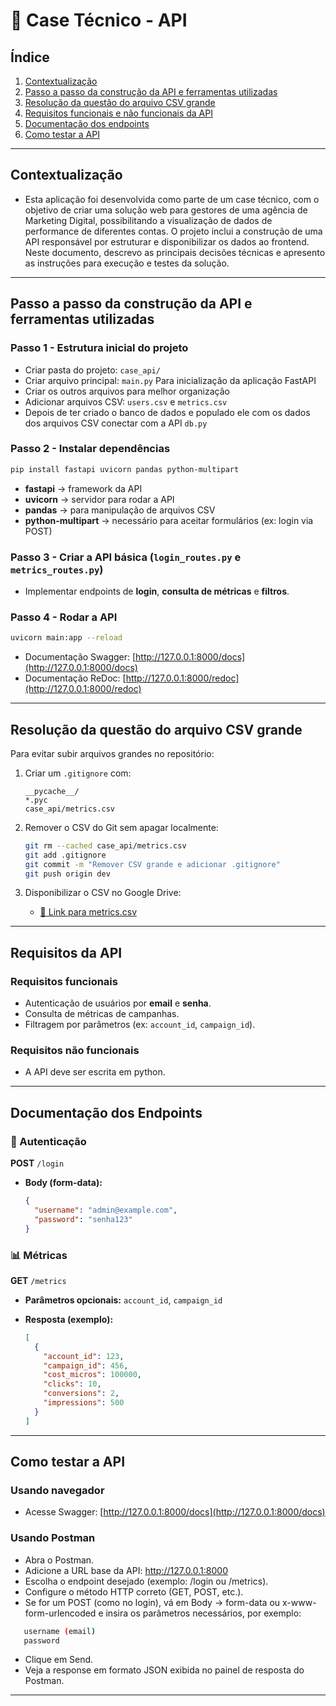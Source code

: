 # 📌 Case Técnico - API 

## Índice
1. [Contextualização](#contextualização)  
2. [Passo a passo da construção da API e ferramentas utilizadas](#passo-a-passo-da-construção-da-api-e-ferramentas-utilizadas)  
3. [Resolução da questão do arquivo CSV grande](#resolução-da-questão-do-arquivo-csv-grande)  
4. [Requisitos funcionais e não funcionais da API](#requisitos-funcionais-e-não-funcionais-da-api)  
5. [Documentação dos endpoints](#documentação-dos-endpoints)   
6. [Como testar a API](#como-testar-a-api)   
---

## Contextualização
- Esta aplicação foi desenvolvida como parte de um case técnico, com o objetivo de criar uma solução web para gestores de uma agência de Marketing Digital, possibilitando a visualização de dados de performance de diferentes contas.
O projeto inclui a construção de uma API responsável por estruturar e disponibilizar os dados ao frontend. Neste documento, descrevo as principais decisões técnicas e apresento as instruções para execução e testes da solução.
---

## Passo a passo da construção da API e ferramentas utilizadas

### Passo 1 - Estrutura inicial do projeto
* Criar pasta do projeto: `case_api/`
* Criar arquivo principal: `main.py`  Para inicialização da aplicação FastAPI
* Criar os outros arquivos para melhor organização
* Adicionar arquivos CSV: `users.csv` e `metrics.csv`
* Depois de ter criado o banco de dados e populado ele com os dados dos arquivos CSV conectar com a API `db.py`

### Passo 2 - Instalar dependências
```bash
pip install fastapi uvicorn pandas python-multipart
```
* **fastapi** → framework da API
* **uvicorn** → servidor para rodar a API
* **pandas** → para manipulação de arquivos CSV
* **python-multipart** → necessário para aceitar formulários (ex: login via POST)

### Passo 3 - Criar a API básica (`login_routes.py` e `metrics_routes.py`)
* Implementar endpoints de **login**, **consulta de métricas** e **filtros**.

### Passo 4 - Rodar a API
```bash
uvicorn main:app --reload
```
* Documentação Swagger: [http://127.0.0.1:8000/docs](http://127.0.0.1:8000/docs)
* Documentação ReDoc: [http://127.0.0.1:8000/redoc](http://127.0.0.1:8000/redoc)
---

## Resolução da questão do arquivo CSV grande
Para evitar subir arquivos grandes no repositório:

1. Criar um `.gitignore` com:

   ```gitignore
   __pycache__/
   *.pyc
   case_api/metrics.csv
   ```
2. Remover o CSV do Git sem apagar localmente:

   ```bash
   git rm --cached case_api/metrics.csv
   git add .gitignore
   git commit -m "Remover CSV grande e adicionar .gitignore"
   git push origin dev
   ```
3. Disponibilizar o CSV no Google Drive:

   * [📂 Link para metrics.csv](https://drive.google.com/drive/folders/1wvkKhZcoikv4z4l40LCoj4-YVowotmQp?usp=sharing)

---

## Requisitos da API

### Requisitos funcionais
* Autenticação de usuários por **email** e **senha**.
* Consulta de métricas de campanhas.
* Filtragem por parâmetros (ex: `account_id`, `campaign_id`).

### Requisitos não funcionais
* A API deve ser escrita em python.
---

## Documentação dos Endpoints

### 🔑 Autenticação

**POST** `/login`

* **Body (form-data):**

  ```json
  {
    "username": "admin@example.com",
    "password": "senha123"
  }
  ```

### 📊 Métricas

**GET** `/metrics`

* **Parâmetros opcionais:** `account_id`, `campaign_id`
* **Resposta (exemplo):**

  ```json
  [
    {
      "account_id": 123,
      "campaign_id": 456,
      "cost_micros": 100000,
      "clicks": 10,
      "conversions": 2,
      "impressions": 500
    }
  ]
  ```

---

## Como testar a API

### Usando navegador

* Acesse Swagger: [http://127.0.0.1:8000/docs](http://127.0.0.1:8000/docs)

### Usando Postman 
- Abra o Postman.
- Adicione a URL base da API: http://127.0.0.1:8000
- Escolha o endpoint desejado (exemplo: /login ou /metrics).
- Configure o método HTTP correto (GET, POST, etc.).
- Se for um POST (como no login), vá em Body → form-data ou x-www-form-urlencoded e insira os parâmetros necessários, por exemplo:
 ```bash 
    username (email)
    password
```
- Clique em Send.
- Veja a response em formato JSON exibida no painel de resposta do Postman.
---



